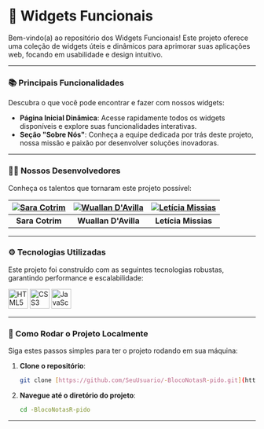 # 🚀 Widgets Funcionais

Bem-vindo(a) ao repositório dos Widgets Funcionais! Este projeto oferece uma coleção de widgets úteis e dinâmicos para aprimorar suas aplicações web, focando em usabilidade e design intuitivo.

---

### 📚 Principais Funcionalidades

Descubra o que você pode encontrar e fazer com nossos widgets:

* **Página Inicial Dinâmica**: Acesse rapidamente todos os widgets disponíveis e explore suas funcionalidades interativas.
* **Seção "Sobre Nós"**: Conheça a equipe dedicada por trás deste projeto, nossa missão e paixão por desenvolver soluções inovadoras.

---

### 👨‍💻 Nossos Desenvolvedores

Conheça os talentos que tornaram este projeto possível:

| [![Sara Cotrim](https://github.com/saraaa321.png?size=70)](https://github.com/saraaa123) | [![Wuallan D'Avilla](https://github.com/WualanDAvilla.png?size=70)](https://github.com/WuallanDAvilla) | [![Letícia Missias](https://github.com/saraaa321.png?size=70)](https://github.com/saraaa123) |
| :--------------------------------------------------------------------------------------: | :-------------------------------------------------------------------------------------------------: | :--------------------------------------------------------------------------------------: |
| **Sara Cotrim** | **Wuallan D'Avilla** | **Letícia Missias** |

---

### ⚙️ Tecnologias Utilizadas

Este projeto foi construído com as seguintes tecnologias robustas, garantindo performance e escalabilidade:

<img src="https://cdn.jsdelivr.net/gh/devicons/devicon@latest/icons/html5/html5-original.svg" alt="HTML5" title="HTML5" width="40px" />
<img src="https://cdn.jsdelivr.net/gh/devicons/devicon@latest/icons/css3/css3-original.svg" alt="CSS3" title="CSS3" width="40px" />
<img src="https://cdn.jsdelivr.net/gh/devicons/devicon@latest/icons/javascript/javascript-original.svg" alt="JavaScript" title="JavaScript" width="40px" />

---

### 🚀 Como Rodar o Projeto Localmente

Siga estes passos simples para ter o projeto rodando em sua máquina:

1.  **Clone o repositório**:
    ```bash
    git clone [https://github.com/SeuUsuario/-BlocoNotasR-pido.git](https://github.com/SeuUsuario/-BlocoNotasR-pido.git)
    ```

2.  **Navegue até o diretório do projeto**:
    ```bash
    cd -BlocoNotasR-pido
    ```

---

